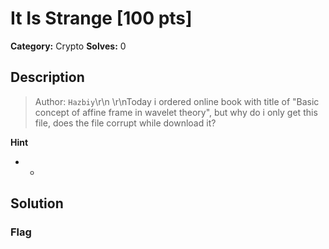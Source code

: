 # It Is Strange [100 pts]

**Category:** Crypto
**Solves:** 0

## Description
>Author: `Hazbiy`\r\n  \r\nToday i ordered online book with title of "Basic concept of affine frame in wavelet theory", but why do i only get this file, does the file corrupt while download it?

**Hint**
* -

## Solution

### Flag

